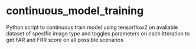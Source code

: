 # continuous_model_training

Python script to continuous train model using tensorflow2 on available dataset of specific image type and toggles parameters on each itteration to get FAR and FRR score on all possible scenarios
